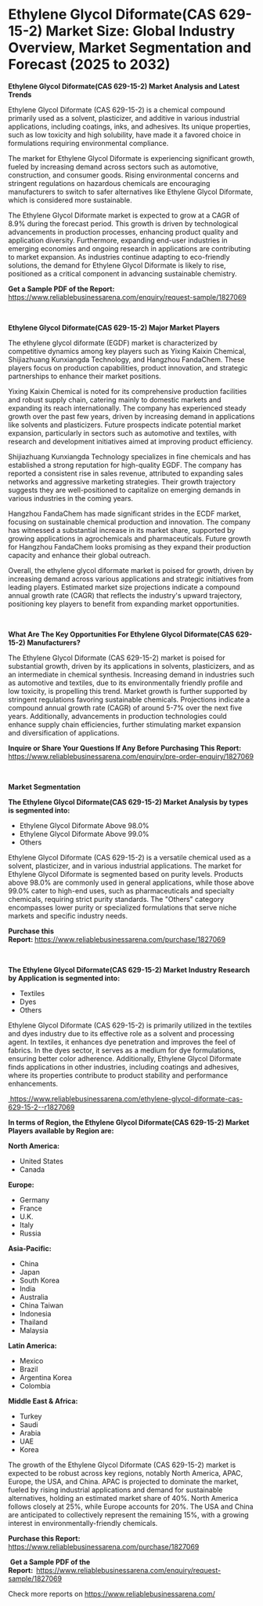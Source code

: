 <p><h1>Ethylene Glycol Diformate(CAS 629-15-2) Market Size: Global Industry Overview, Market Segmentation and Forecast (2025 to 2032)</h1></p><p><strong>Ethylene Glycol Diformate(CAS 629-15-2) Market Analysis and Latest Trends</strong></p>
<p><p>Ethylene Glycol Diformate (CAS 629-15-2) is a chemical compound primarily used as a solvent, plasticizer, and additive in various industrial applications, including coatings, inks, and adhesives. Its unique properties, such as low toxicity and high solubility, have made it a favored choice in formulations requiring environmental compliance. </p><p>The market for Ethylene Glycol Diformate is experiencing significant growth, fueled by increasing demand across sectors such as automotive, construction, and consumer goods. Rising environmental concerns and stringent regulations on hazardous chemicals are encouraging manufacturers to switch to safer alternatives like Ethylene Glycol Diformate, which is considered more sustainable.</p><p>The Ethylene Glycol Diformate market is expected to grow at a CAGR of 8.9% during the forecast period. This growth is driven by technological advancements in production processes, enhancing product quality and application diversity. Furthermore, expanding end-user industries in emerging economies and ongoing research in applications are contributing to market expansion. As industries continue adapting to eco-friendly solutions, the demand for Ethylene Glycol Diformate is likely to rise, positioned as a critical component in advancing sustainable chemistry.</p></p>
<p><strong>Get a Sample PDF of the Report:&nbsp;</strong> <a href="https://www.reliablebusinessarena.com/enquiry/request-sample/1827069?utm_campaign=1871&utm_medium=2&utm_source=Github&utm_content=ia&utm_term=03042025&utm_id=ethylene-glycol-diformatecas-629-15-2">https://www.reliablebusinessarena.com/enquiry/request-sample/1827069</a></p>
<p>&nbsp;</p>
<p><strong>Ethylene Glycol Diformate(CAS 629-15-2) Major Market Players</strong></p>
<p><p>The ethylene glycol diformate (EGDF) market is characterized by competitive dynamics among key players such as Yixing Kaixin Chemical, Shijiazhuang Kunxiangda Technology, and Hangzhou FandaChem. These players focus on production capabilities, product innovation, and strategic partnerships to enhance their market positions.</p><p>Yixing Kaixin Chemical is noted for its comprehensive production facilities and robust supply chain, catering mainly to domestic markets and expanding its reach internationally. The company has experienced steady growth over the past few years, driven by increasing demand in applications like solvents and plasticizers. Future prospects indicate potential market expansion, particularly in sectors such as automotive and textiles, with research and development initiatives aimed at improving product efficiency.</p><p>Shijiazhuang Kunxiangda Technology specializes in fine chemicals and has established a strong reputation for high-quality EGDF. The company has reported a consistent rise in sales revenue, attributed to expanding sales networks and aggressive marketing strategies. Their growth trajectory suggests they are well-positioned to capitalize on emerging demands in various industries in the coming years.</p><p>Hangzhou FandaChem has made significant strides in the ECDF market, focusing on sustainable chemical production and innovation. The company has witnessed a substantial increase in its market share, supported by growing applications in agrochemicals and pharmaceuticals. Future growth for Hangzhou FandaChem looks promising as they expand their production capacity and enhance their global outreach.</p><p>Overall, the ethylene glycol diformate market is poised for growth, driven by increasing demand across various applications and strategic initiatives from leading players. Estimated market size projections indicate a compound annual growth rate (CAGR) that reflects the industry's upward trajectory, positioning key players to benefit from expanding market opportunities.</p></p>
<p>&nbsp;</p>
<p><strong>What Are The Key Opportunities For Ethylene Glycol Diformate(CAS 629-15-2) Manufacturers?</strong></p>
<p><p>The Ethylene Glycol Diformate (CAS 629-15-2) market is poised for substantial growth, driven by its applications in solvents, plasticizers, and as an intermediate in chemical synthesis. Increasing demand in industries such as automotive and textiles, due to its environmentally friendly profile and low toxicity, is propelling this trend. Market growth is further supported by stringent regulations favoring sustainable chemicals. Projections indicate a compound annual growth rate (CAGR) of around 5-7% over the next five years. Additionally, advancements in production technologies could enhance supply chain efficiencies, further stimulating market expansion and diversification of applications.</p></p>
<p><strong>Inquire or Share Your Questions If Any Before Purchasing This Report:</strong> <a href="https://www.reliablebusinessarena.com/enquiry/pre-order-enquiry/1827069?utm_campaign=1871&utm_medium=2&utm_source=Github&utm_content=ia&utm_term=03042025&utm_id=ethylene-glycol-diformatecas-629-15-2">https://www.reliablebusinessarena.com/enquiry/pre-order-enquiry/1827069</a></p>
<p>&nbsp;</p>
<p><strong>Market Segmentation</strong></p>
<p><strong>The Ethylene Glycol Diformate(CAS 629-15-2) Market Analysis by types is segmented into:</strong></p>
<p><ul><li>Ethylene Glycol Diformate Above 98.0%</li><li>Ethylene Glycol Diformate Above 99.0%</li><li>Others</li></ul></p>
<p><p>Ethylene Glycol Diformate (CAS 629-15-2) is a versatile chemical used as a solvent, plasticizer, and in various industrial applications. The market for Ethylene Glycol Diformate is segmented based on purity levels. Products above 98.0% are commonly used in general applications, while those above 99.0% cater to high-end uses, such as pharmaceuticals and specialty chemicals, requiring strict purity standards. The "Others" category encompasses lower purity or specialized formulations that serve niche markets and specific industry needs.</p></p>
<p><strong>Purchase this Report:&nbsp;</strong><a href="https://www.reliablebusinessarena.com/purchase/1827069?utm_campaign=1871&utm_medium=2&utm_source=Github&utm_content=ia&utm_term=03042025&utm_id=ethylene-glycol-diformatecas-629-15-2">https://www.reliablebusinessarena.com/purchase/1827069</a></p>
<p>&nbsp;</p>
<p><strong>The Ethylene Glycol Diformate(CAS 629-15-2) Market Industry Research by Application is segmented into:</strong></p>
<p><ul><li>Textiles</li><li>Dyes</li><li>Others</li></ul></p>
<p><p>Ethylene Glycol Diformate (CAS 629-15-2) is primarily utilized in the textiles and dyes industry due to its effective role as a solvent and processing agent. In textiles, it enhances dye penetration and improves the feel of fabrics. In the dyes sector, it serves as a medium for dye formulations, ensuring better color adherence. Additionally, Ethylene Glycol Diformate finds applications in other industries, including coatings and adhesives, where its properties contribute to product stability and performance enhancements.</p></p>
<p><a href="https://www.reliablebusinessarena.com/ethylene-glycol-diformate-cas-629-15-2--r1827069?utm_campaign=1871&utm_medium=2&utm_source=Github&utm_content=ia&utm_term=03042025&utm_id=ethylene-glycol-diformatecas-629-15-2">&nbsp;https://www.reliablebusinessarena.com/ethylene-glycol-diformate-cas-629-15-2--r1827069</a></p>
<p><strong>In terms of Region, the Ethylene Glycol Diformate(CAS 629-15-2) Market Players available by Region are:</strong></p>
<p>
    <p> <strong> North America: </strong>
        <ul>
            <li>United States</li>
            <li>Canada</li>
        </ul>
        </p> 
    <p> <strong> Europe: </strong>
        <ul>
            <li>Germany</li>
            <li>France</li>
            <li>U.K.</li>
            <li>Italy</li>
            <li>Russia</li>
        </ul>
        </p> 
    <p> <strong> Asia-Pacific: </strong>
        <ul>
            <li>China</li>
            <li>Japan</li>
            <li>South Korea</li>
            <li>India</li>
            <li>Australia</li>
            <li>China Taiwan</li>
            <li>Indonesia</li>
            <li>Thailand</li>
            <li>Malaysia</li>
        </ul>
        </p> 
    <p> <strong> Latin America: </strong>
        <ul>
            <li>Mexico</li>
            <li>Brazil</li>
            <li>Argentina Korea</li>
            <li>Colombia</li>
        </ul>
        </p> 
    <p> <strong> Middle East & Africa: </strong>
        <ul>
            <li>Turkey</li>
            <li>Saudi</li>
            <li>Arabia</li>
            <li>UAE</li>
            <li>Korea</li>
        </ul>
    </p>
    </p>
<p><p>The growth of the Ethylene Glycol Diformate (CAS 629-15-2) market is expected to be robust across key regions, notably North America, APAC, Europe, the USA, and China. APAC is projected to dominate the market, fueled by rising industrial applications and demand for sustainable alternatives, holding an estimated market share of 40%. North America follows closely at 25%, while Europe accounts for 20%. The USA and China are anticipated to collectively represent the remaining 15%, with a growing interest in environmentally-friendly chemicals.</p></p>
<p><strong>Purchase this Report: </strong><a href="https://www.reliablebusinessarena.com/purchase/1827069?utm_campaign=1871&utm_medium=2&utm_source=Github&utm_content=ia&utm_term=03042025&utm_id=ethylene-glycol-diformatecas-629-15-2">https://www.reliablebusinessarena.com/purchase/1827069</a></p>
<p>&nbsp;<strong>Get a Sample PDF of the Report:&nbsp;&nbsp;</strong><a href="https://www.reliablebusinessarena.com/enquiry/request-sample/1827069?utm_campaign=1871&utm_medium=2&utm_source=Github&utm_content=ia&utm_term=03042025&utm_id=ethylene-glycol-diformatecas-629-15-2">https://www.reliablebusinessarena.com/enquiry/request-sample/1827069</a></p>
<p><strong></strong></p>
<p>Check more reports on <a href="https://www.reliablebusinessarena.com/?utm_campaign=1871&utm_medium=2&utm_source=Github&utm_content=ia&utm_term=03042025&utm_id=ethylene-glycol-diformatecas-629-15-2">https://www.reliablebusinessarena.com/</a></p>